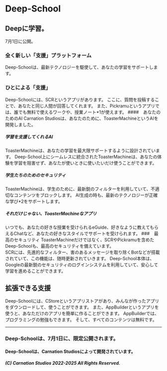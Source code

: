 # Deep-School
## Deepに学習。
7月1日に公開。
### 全く新しい「支援」プラットフォーム
Deep-Schoolは、最新テクノロジーを駆使して、あなたの学習をサポートします。
### ひとによる「支援」
Deep-Schoolには、SCRというアプリがあります。 
ここに、質問を投稿することで、あなたと同じ人間が回答してくれます。 
また、Pickramuというアプリでは、誰でも無料で使えるワークや、授業ノート*1が使えます。 
####　あなたのためのAI
Carnation Studiosは、あなたのために、ToasterMachineというAIを開発しました。 
##### 学習を支援してくれるAI
ToasterMachineは、あなたの学習を最大限サポートするように設計されています。 
Deep-School上にシームレスに統合されたToasterMachineは、あなたの体験を学習を阻害せず、あなたが使いときに使いたいだけ使うことができます。 
##### 学生たちのためのセキュリティ
ToasterMachineは、学生のために、最新鋭のフィルターを利用していて、不適切なコンテンツをブロックします。 
AI生成の時も、最新のテクノロジーが正確な学び*2をサポートします。 
##### それだけじゃない、ToasterMachineなアプリ
いつでも、あなたの好きな授業を受けられるeGuide、好きなように教えてもらえるChatなど、あなたの好きなスタイルでサポートを受けられます。 
###　最高のセキュリティ
ToasterMachineだけではなく、SCRやPickramuを含めたDeep-Schoolも、最高のセキュリティを備えています。  
SCRには、先進的なフィルター、害のあるメッセージを取り除くBotなどが搭載されていて、この機能は、随時更新されていきます。
Deep-School本体は、Googleの最新鋭のセキュリティのログインシステムを利用していて、安心して学習を進めることができます。
## 拡張できる支援
Deep-Schoolには、CStoreというアプリストアがあり、みんなが作ったアプリをダウンロードして、使うことができます。
また、AppBuilderというアプリを使うと、あなただけのアプリを簡単に作ることができます。 
AppBuilderでは、プログラミングの勉強もできます。 
そして、すべてのコンテンツは無料です。
_________________________________________
### Deep-Schoolは、7月1日に、限定公開されます。
#### Deep-Schoolは、Carnation Studiosによって開発されています。
##### (C) Carnation Studios 2022-2025 All Rights Reserved.